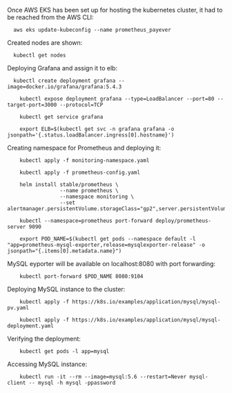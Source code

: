 Once AWS EKS has been set up for hosting the kubernetes cluster, it had to be reached from the AWS CLI:

```shell
  aws eks update-kubeconfig --name prometheus_payever
```

Created nodes are shown:

```shell
  kubectl get nodes
```

Deploying Grafana and assign it to elb:

```shell
  kubectl create deployment grafana --image=docker.io/grafana/grafana:5.4.3
```

```shell
    kubectl expose deployment grafana --type=LoadBalancer --port=80 --target-port=3000 --protocol=TCP
```

```shell
    kubectl get service grafana
```

```shell
    export ELB=$(kubectl get svc -n grafana grafana -o jsonpath='{.status.loadBalancer.ingress[0].hostname}')
```

Creating namespace for Prometheus and deploying it:


```shell
    kubectl apply -f monitoring-namespace.yaml
```

```shell
    kubectl apply -f prometheus-config.yaml
```

```shell
    helm install stable/prometheus \ 
                 --name prometheus \
                 --namespace monitoring \
                 --set alertmanager.persistentVolume.storageClass="gp2",server.persistentVolume.storageClass="gp2",server.service.type=LoadBalancer
```

```shell
    kubectl --namespace=prometheus port-forward deploy/prometheus-server 9090
```

```shell
    export POD_NAME=$(kubectl get pods --namespace default -l "app=prometheus-mysql-exporter,release=mysqlexporter-release" -o jsonpath="{.items[0].metadata.name}")
```

MySQL eyporter will be available on localhost:8080 with port forwarding:

```shell
    kubectl port-forward $POD_NAME 8080:9104
```

Deploying MySQL instance to the cluster:

```shell
    kubectl apply -f https://k8s.io/examples/application/mysql/mysql-pv.yaml
```

```shell
    kubectl apply -f https://k8s.io/examples/application/mysql/mysql-deployment.yaml
```

Verifying the deployment:

```shell
    kubectl get pods -l app=mysql
```

Accessing MySQL instance:

```shell
    kubectl run -it --rm --image=mysql:5.6 --restart=Never mysql-client -- mysql -h mysql -ppassword
```

